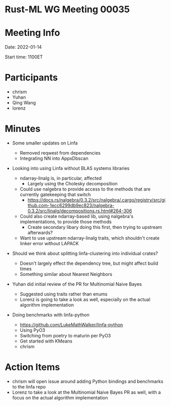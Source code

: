 # Rust-ML WG Meeting 00035

# Meeting Info

Date: 2022-01-14

Start time: 1100ET

# Participants

- chrism 
- Yuhan
- Qing Wang
- lorenz

# Minutes

- Some smaller updates on Linfa
    - Removed reqwest from dependencies 
    - Integrating NN into AppxDbscan

- Looking into using Linfa without BLAS systems libraries
    - ndarray-linalg is, in particular, affected
        - Largely using the Cholesky decomposition
    - Could use nalgebra to provide access to the methods that are currently gatekeeping that switch
        - https://docs.rs/nalgebra/0.3.2/src/nalgebra/.cargo/registry/src/github.com-1ecc6299db9ec823/nalgebra-0.3.2/src/linalg/decompositions.rs.html#264-306
    - Could also create ndarray-based lib, using nalgebra's implementations, to provide those methods
        - Create secondary libary doing this first, then trying to upstream afterwards?
    - Want to use upstream ndarray-linalg traits, which shouldn't create linker error without LAPACK

- Should we think about splitting linfa-clustering into individual crates?
    - Doesn't largely effect the dependency tree, but might affect build times
    - Something similar about Nearest Neighbors

- Yuhan did initial review of the PR for Multinomial Naive Bayes
    - Suggested using traits rather than enums
    - Lorenz is going to take a look as well, especially on the actual algorithm implementation

- Doing benchmarks with linfa-python
    - https://github.com/LukeMathWalker/linfa-python
    - Using PyO3
    - Switching from poetry to maturin per PyO3
    - Get started with KMeans
    - chrism 

# Action Items
- chrism will open issue around adding Python bindings and benchmarks to the linfa repo
- Lorenz to take a look at the Multinomial Naive Bayes PR as well, with a focus on the actual algorithm implementation

